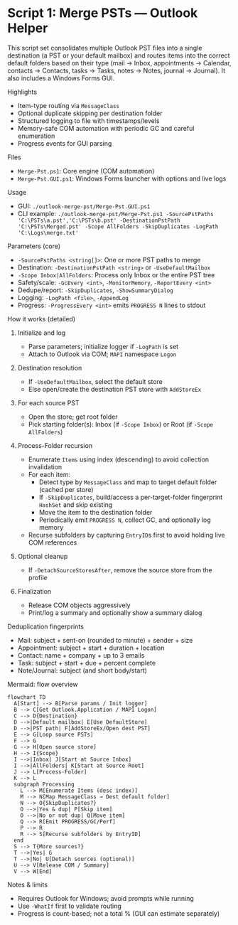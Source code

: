 # Script 1: Merge PSTs — Outlook Helper

This script set consolidates multiple Outlook PST files into a single destination (a PST or your default mailbox) and routes items into the correct default folders based on their type (mail → Inbox, appointments → Calendar, contacts → Contacts, tasks → Tasks, notes → Notes, journal → Journal). It also includes a Windows Forms GUI.

Highlights
- Item-type routing via `MessageClass`
- Optional duplicate skipping per destination folder
- Structured logging to file with timestamps/levels
- Memory-safe COM automation with periodic GC and careful enumeration
- Progress events for GUI parsing

Files
- `Merge-Pst.ps1`: Core engine (COM automation)
- `Merge-Pst.GUI.ps1`: Windows Forms launcher with options and live logs

Usage
- GUI: `./outlook-merge-pst/Merge-Pst.GUI.ps1`
- CLI example:
  `./outlook-merge-pst/Merge-Pst.ps1 -SourcePstPaths 'C:\PSTs\a.pst','C:\PSTs\b.pst' -DestinationPstPath 'C:\PSTs\Merged.pst' -Scope AllFolders -SkipDuplicates -LogPath 'C:\Logs\merge.txt'`

Parameters (core)
- `-SourcePstPaths <string[]>`: One or more PST paths to merge
- Destination: `-DestinationPstPath <string>` or `-UseDefaultMailbox`
- `-Scope Inbox|AllFolders`: Process only Inbox or the entire PST tree
- Safety/scale: `-GcEvery <int>`, `-MonitorMemory`, `-ReportEvery <int>`
- Dedupe/report: `-SkipDuplicates`, `-ShowSummaryDialog`
- Logging: `-LogPath <file>`, `-AppendLog`
- Progress: `-ProgressEvery <int>` emits `PROGRESS N` lines to stdout

How it works (detailed)
1) Initialize and log
   - Parse parameters; initialize logger if `-LogPath` is set
   - Attach to Outlook via COM; `MAPI` namespace `Logon`

2) Destination resolution
   - If `-UseDefaultMailbox`, select the default store
   - Else open/create the destination PST store with `AddStoreEx`

3) For each source PST
   - Open the store; get root folder
   - Pick starting folder(s): Inbox (if `-Scope Inbox`) or Root (if `-Scope AllFolders`)

4) Process-Folder recursion
   - Enumerate `Items` using index (descending) to avoid collection invalidation
   - For each item:
     - Detect type by `MessageClass` and map to target default folder (cached per store)
     - If `-SkipDuplicates`, build/access a per-target-folder fingerprint `HashSet` and skip existing
     - Move the item to the destination folder
     - Periodically emit `PROGRESS N`, collect GC, and optionally log memory
   - Recurse subfolders by capturing `EntryID`s first to avoid holding live COM references

5) Optional cleanup
   - If `-DetachSourceStoresAfter`, remove the source store from the profile

6) Finalization
   - Release COM objects aggressively
   - Print/log a summary and optionally show a summary dialog

Deduplication fingerprints
- Mail: subject + sent-on (rounded to minute) + sender + size
- Appointment: subject + start + duration + location
- Contact: name + company + up to 3 emails
- Task: subject + start + due + percent complete
- Note/Journal: subject (and short body/start)

Mermaid: flow overview
```mermaid
flowchart TD
  A[Start] --> B[Parse params / Init logger]
  B --> C[Get Outlook.Application / MAPI Logon]
  C --> D{Destination}
  D -->|Default mailbox| E[Use DefaultStore]
  D -->|PST path| F[AddStoreEx/Open dest PST]
  E --> G[Loop source PSTs]
  F --> G
  G --> H[Open source store]
  H --> I{Scope}
  I -->|Inbox| J[Start at Source Inbox]
  I -->|AllFolders| K[Start at Source Root]
  J --> L[Process-Folder]
  K --> L
  subgraph Processing
    L --> M[Enumerate Items (desc index)]
    M --> N[Map MessageClass → Dest default folder]
    N --> O{SkipDuplicates?}
    O -->|Yes & dup| P[Skip item]
    O -->|No or not dup| Q[Move item]
    Q --> R[Emit PROGRESS/GC/Perf]
    P --> R
    R --> S[Recurse subfolders by EntryID]
  end
  S --> T{More sources?}
  T -->|Yes| G
  T -->|No| U[Detach sources (optional)]
  U --> V[Release COM / Summary]
  V --> W[End]
```

Notes & limits
- Requires Outlook for Windows; avoid prompts while running
- Use `-WhatIf` first to validate routing
- Progress is count-based; not a total % (GUI can estimate separately)

